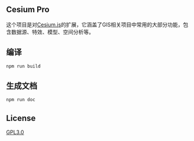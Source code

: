 ## Cesium Pro
这个项目是对[Cesium.js](https://github.com/CesiumGS/cesium)的扩展，它涵盖了GIS相关项目中常用的大部分功能，包含数据源、特效、模型、空间分析等。
## 编译
```sh
npm run build
```
## 生成文档
```sh
npm run doc
```

## License
[GPL3.0](http://www.gnu.org/licenses/gpl-3.0.html)
